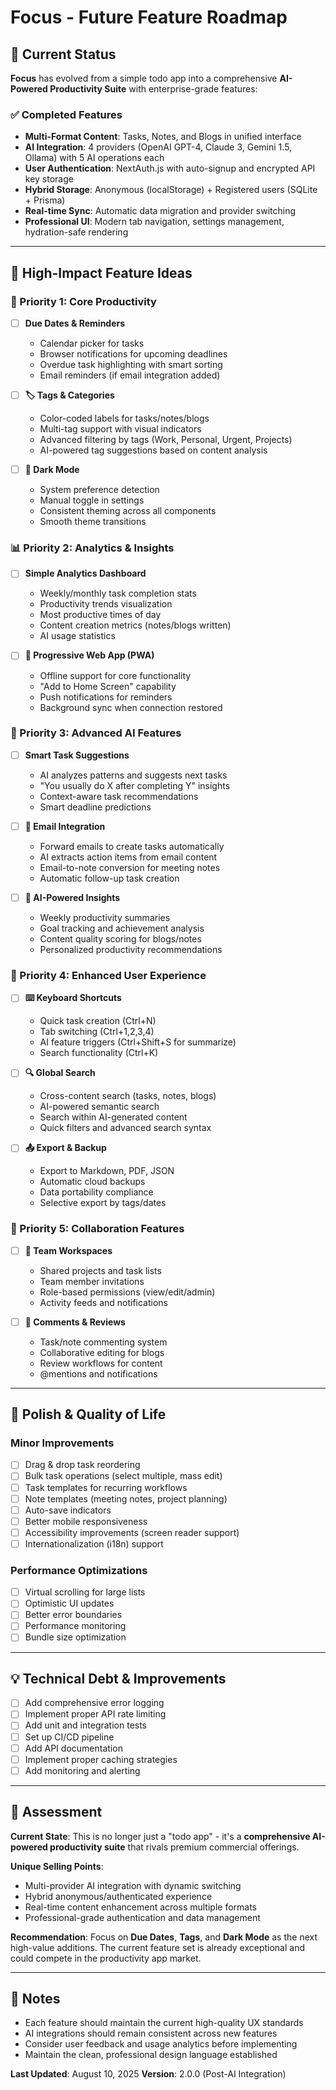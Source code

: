 # Focus - Future Feature Roadmap

## 🎯 Current Status
**Focus** has evolved from a simple todo app into a comprehensive **AI-Powered Productivity Suite** with enterprise-grade features:

### ✅ Completed Features
- **Multi-Format Content**: Tasks, Notes, and Blogs in unified interface
- **AI Integration**: 4 providers (OpenAI GPT-4, Claude 3, Gemini 1.5, Ollama) with 5 AI operations each
- **User Authentication**: NextAuth.js with auto-signup and encrypted API key storage
- **Hybrid Storage**: Anonymous (localStorage) + Registered users (SQLite + Prisma)
- **Real-time Sync**: Automatic data migration and provider switching
- **Professional UI**: Modern tab navigation, settings management, hydration-safe rendering

---

## 🚀 High-Impact Feature Ideas

### **📅 Priority 1: Core Productivity**
- [ ] **Due Dates & Reminders**
  - Calendar picker for tasks
  - Browser notifications for upcoming deadlines
  - Overdue task highlighting with smart sorting
  - Email reminders (if email integration added)

- [ ] **🏷️ Tags & Categories**
  - Color-coded labels for tasks/notes/blogs
  - Multi-tag support with visual indicators
  - Advanced filtering by tags (Work, Personal, Urgent, Projects)
  - AI-powered tag suggestions based on content analysis

- [ ] **🌙 Dark Mode**
  - System preference detection
  - Manual toggle in settings
  - Consistent theming across all components
  - Smooth theme transitions

### **📊 Priority 2: Analytics & Insights**
- [ ] **Simple Analytics Dashboard**
  - Weekly/monthly task completion stats
  - Productivity trends visualization
  - Most productive times of day
  - Content creation metrics (notes/blogs written)
  - AI usage statistics

- [ ] **📱 Progressive Web App (PWA)**
  - Offline support for core functionality
  - "Add to Home Screen" capability
  - Push notifications for reminders
  - Background sync when connection restored

### **🧠 Priority 3: Advanced AI Features**
- [ ] **Smart Task Suggestions**
  - AI analyzes patterns and suggests next tasks
  - "You usually do X after completing Y" insights
  - Context-aware task recommendations
  - Smart deadline predictions

- [ ] **📧 Email Integration**
  - Forward emails to create tasks automatically
  - AI extracts action items from email content
  - Email-to-note conversion for meeting notes
  - Automatic follow-up task creation

- [ ] **🎯 AI-Powered Insights**
  - Weekly productivity summaries
  - Goal tracking and achievement analysis
  - Content quality scoring for blogs/notes
  - Personalized productivity recommendations

### **🔧 Priority 4: Enhanced User Experience**
- [ ] **⌨️ Keyboard Shortcuts**
  - Quick task creation (Ctrl+N)
  - Tab switching (Ctrl+1,2,3,4)
  - AI feature triggers (Ctrl+Shift+S for summarize)
  - Search functionality (Ctrl+K)

- [ ] **🔍 Global Search**
  - Cross-content search (tasks, notes, blogs)
  - AI-powered semantic search
  - Search within AI-generated content
  - Quick filters and advanced search syntax

- [ ] **📤 Export & Backup**
  - Export to Markdown, PDF, JSON
  - Automatic cloud backups
  - Data portability compliance
  - Selective export by tags/dates

### **🚀 Priority 5: Collaboration Features**
- [ ] **👥 Team Workspaces**
  - Shared projects and task lists
  - Team member invitations
  - Role-based permissions (view/edit/admin)
  - Activity feeds and notifications

- [ ] **💬 Comments & Reviews**
  - Task/note commenting system
  - Collaborative editing for blogs
  - Review workflows for content
  - @mentions and notifications

---

## 🎨 Polish & Quality of Life

### **Minor Improvements**
- [ ] Drag & drop task reordering
- [ ] Bulk task operations (select multiple, mass edit)
- [ ] Task templates for recurring workflows
- [ ] Note templates (meeting notes, project planning)
- [ ] Auto-save indicators
- [ ] Better mobile responsiveness
- [ ] Accessibility improvements (screen reader support)
- [ ] Internationalization (i18n) support

### **Performance Optimizations**
- [ ] Virtual scrolling for large lists
- [ ] Optimistic UI updates
- [ ] Better error boundaries
- [ ] Performance monitoring
- [ ] Bundle size optimization

---

## 💡 Technical Debt & Improvements
- [ ] Add comprehensive error logging
- [ ] Implement proper API rate limiting
- [ ] Add unit and integration tests
- [ ] Set up CI/CD pipeline
- [ ] Add API documentation
- [ ] Implement proper caching strategies
- [ ] Add monitoring and alerting

---

## 🎯 Assessment

**Current State**: This is no longer just a "todo app" - it's a **comprehensive AI-powered productivity suite** that rivals premium commercial offerings.

**Unique Selling Points**:
- Multi-provider AI integration with dynamic switching
- Hybrid anonymous/authenticated experience
- Real-time content enhancement across multiple formats
- Professional-grade authentication and data management

**Recommendation**: Focus on **Due Dates**, **Tags**, and **Dark Mode** as the next high-value additions. The current feature set is already exceptional and could compete in the productivity app market.

---

## 📝 Notes
- Each feature should maintain the current high-quality UX standards
- AI integrations should remain consistent across new features  
- Consider user feedback and usage analytics before implementing
- Maintain the clean, professional design language established

**Last Updated**: August 10, 2025
**Version**: 2.0.0 (Post-AI Integration)
